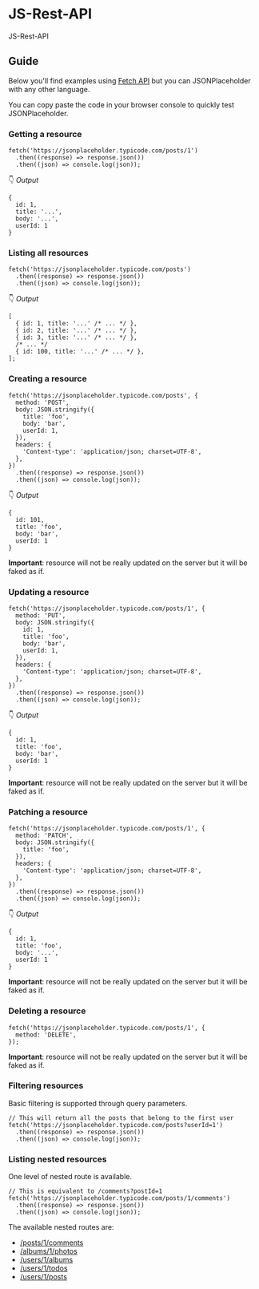 # JS-Rest-API
JS-Rest-API


<!DOCTYPE html>
<html lang="en">
<head>
<meta charset="utf-8" />
<meta name="viewport" content="width=device-width, initial-scale=1, shrink-to-fit=no" />
</head>
<body class="px-2">
<div><main class="container mx-auto max-w-4xl">
<h2>Guide</h2>
<p>Below you'll find examples using <a href="https://developer.mozilla.org/en-US/docs/Web/API/Fetch_API">Fetch API</a> but you can JSONPlaceholder with any other language.</p>
<p>You can copy paste the code in your browser console to quickly test JSONPlaceholder.</p>
<div id="crbn"></div>
<h3>Getting a resource</h3>
<pre><code class="language-js">fetch('https://jsonplaceholder.typicode.com/posts/1')
  .then((response) =&gt; response.json())
  .then((json) =&gt; console.log(json));
</code></pre>
<p>👇 <em>Output</em></p>
<pre><code class="language-js">{
  id: 1,
  title: '...',
  body: '...',
  userId: 1
}
</code></pre>
<h3>Listing all resources</h3>
<pre><code class="language-js">fetch('https://jsonplaceholder.typicode.com/posts')
  .then((response) =&gt; response.json())
  .then((json) =&gt; console.log(json));
</code></pre>
<p>👇 <em>Output</em></p>
<pre><code class="language-js">[
  { id: 1, title: '...' /* ... */ },
  { id: 2, title: '...' /* ... */ },
  { id: 3, title: '...' /* ... */ },
  /* ... */
  { id: 100, title: '...' /* ... */ },
];
</code></pre>
<h3>Creating a resource</h3>
<pre><code class="language-js">fetch('https://jsonplaceholder.typicode.com/posts', {
  method: 'POST',
  body: JSON.stringify({
    title: 'foo',
    body: 'bar',
    userId: 1,
  }),
  headers: {
    'Content-type': 'application/json; charset=UTF-8',
  },
})
  .then((response) =&gt; response.json())
  .then((json) =&gt; console.log(json));
</code></pre>
<p>👇 <em>Output</em></p>
<pre><code class="language-js">{
  id: 101,
  title: 'foo',
  body: 'bar',
  userId: 1
}
</code></pre>
<p><strong>Important</strong>: resource will not be really updated on the server but it will be faked as if.</p>
<h3>Updating a resource</h3>
<pre><code class="language-js">fetch('https://jsonplaceholder.typicode.com/posts/1', {
  method: 'PUT',
  body: JSON.stringify({
    id: 1,
    title: 'foo',
    body: 'bar',
    userId: 1,
  }),
  headers: {
    'Content-type': 'application/json; charset=UTF-8',
  },
})
  .then((response) =&gt; response.json())
  .then((json) =&gt; console.log(json));
</code></pre>
<p>👇 <em>Output</em></p>
<pre><code class="language-js">{
  id: 1,
  title: 'foo',
  body: 'bar',
  userId: 1
}
</code></pre>
<p><strong>Important</strong>: resource will not be really updated on the server but it will be faked as if.</p>
<h3>Patching a resource</h3>
<pre><code class="language-js">fetch('https://jsonplaceholder.typicode.com/posts/1', {
  method: 'PATCH',
  body: JSON.stringify({
    title: 'foo',
  }),
  headers: {
    'Content-type': 'application/json; charset=UTF-8',
  },
})
  .then((response) =&gt; response.json())
  .then((json) =&gt; console.log(json));
</code></pre>
<p>👇 <em>Output</em></p>
<pre><code class="language-js">{
  id: 1,
  title: 'foo',
  body: '...',
  userId: 1
}
</code></pre>
<p><strong>Important</strong>: resource will not be really updated on the server but it will be faked as if.</p>
<h3>Deleting a resource</h3>
<pre><code class="language-js">fetch('https://jsonplaceholder.typicode.com/posts/1', {
  method: 'DELETE',
});
</code></pre>
<p><strong>Important</strong>: resource will not be really updated on the server but it will be faked as if.</p>
<h3>Filtering resources</h3>
<p>Basic filtering is supported through query parameters.</p>
<pre><code class="language-js">// This will return all the posts that belong to the first user
fetch('https://jsonplaceholder.typicode.com/posts?userId=1')
  .then((response) =&gt; response.json())
  .then((json) =&gt; console.log(json));
</code></pre>
<h3>Listing nested resources</h3>
<p>One level of nested route is available.</p>
<pre><code class="language-js">// This is equivalent to /comments?postId=1
fetch('https://jsonplaceholder.typicode.com/posts/1/comments')
  .then((response) =&gt; response.json())
  .then((json) =&gt; console.log(json));
</code></pre>
<p>The available nested routes are:</p>
<ul>
<li><a href="/posts/1/comments">/posts/1/comments</a></li>
<li><a href="/albums/1/photos">/albums/1/photos</a></li>
<li><a href="/users/1/albums">/users/1/albums</a></li>
<li><a href="/users/1/todos">/users/1/todos</a></li>
<li><a href="/users/1/posts">/users/1/posts</a></li>
</ul>
</main>
</div>
</body>
</html>
